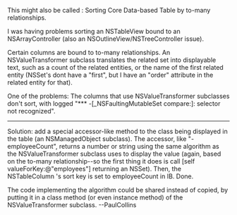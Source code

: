 This might also be called : Sorting Core Data-based Table by to-many relationships.

I was having problems sorting an NSTableView bound to an NSArrayController (also an NSOutlineView/NSTreeController issue).

Certain columns are bound to to-many relationships. An NSValueTransformer subclass translates the related set into displayable text, such as a count of the related entities, or the name of the first related entity (NSSet's dont have a "first", but I have an "order" attribute in the related entity for that).

One of the problems: The columns that use NSValueTransformer subclasses don't sort, with logged "*** -[_NSFaultingMutableSet compare:]: selector not recognized". 

----

Solution: add a special accessor-like method to the class being displayed in the table (an NSManagedObject subclass). The accessor, like "-employeeCount", returns a number or string using the same algorithm as the NSValueTransformer subclass uses to display the value (again, based on the to-many relationship--so the first thing it does is call [self valueForKey:@"employees"] returning an NSSet). Then, the NSTableColumn 's sort key is set to employeeCount in IB. Done.

The code implementing the algorithm could be shared instead of copied, by putting it in a class method (or even instance method) of the NSValueTransformer subclass. --PaulCollins
